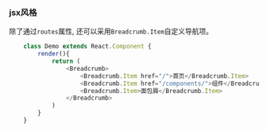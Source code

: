 ### jsx风格
除了通过```routes```属性, 还可以采用```Breadcrumb.Item```自定义导航项。

```javascript
    class Demo extends React.Component {
        render(){
            return (
                <Breadcrumb>
                    <Breadcrumb.Item href="/">首页</Breadcrumb.Item>
                    <Breadcrumb.Item href="/components/">组件</Breadcrumb.Item>
                    <Breadcrumb.Item>面包屑</Breadcrumb.Item>             
                </Breadcrumb>
            )
        }
    }
```